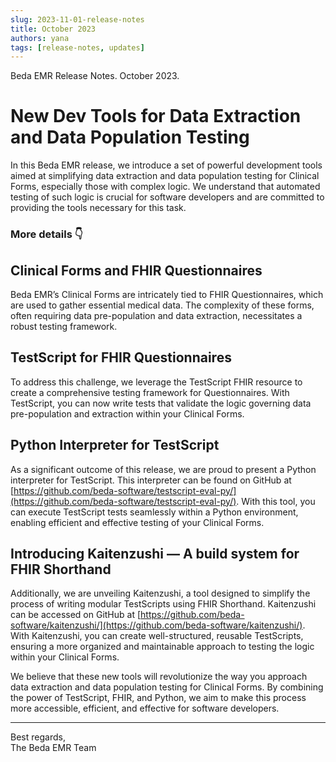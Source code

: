 ```yaml
---
slug: 2023-11-01-release-notes
title: October 2023
authors: yana
tags: [release-notes, updates]
---
```


Beda EMR Release Notes. October 2023.

# New Dev Tools for Data Extraction and Data Population Testing

In this Beda EMR release, we introduce a set of powerful development tools aimed at simplifying data extraction and data population testing for Clinical Forms, especially those with complex logic. We understand that automated testing of such logic is crucial for software developers and are committed to providing the tools necessary for this task.

### More details 👇
<!--truncate-->

## Clinical Forms and FHIR Questionnaires

Beda EMR’s Clinical Forms are intricately tied to FHIR Questionnaires, which are used to gather essential medical data. The complexity of these forms, often requiring data pre-population and data extraction, necessitates a robust testing framework.

## TestScript for FHIR Questionnaires

To address this challenge, we leverage the TestScript FHIR resource to create a comprehensive testing framework for Questionnaires. With TestScript, you can now write tests that validate the logic governing data pre-population and extraction within your Clinical Forms.

## Python Interpreter for TestScript

As a significant outcome of this release, we are proud to present a Python interpreter for TestScript. This interpreter can be found on GitHub at [https://github.com/beda-software/testscript-eval-py/](https://github.com/beda-software/testscript-eval-py/). With this tool, you can execute TestScript tests seamlessly within a Python environment, enabling efficient and effective testing of your Clinical Forms.

## Introducing Kaitenzushi — A build system for FHIR Shorthand

Additionally, we are unveiling Kaitenzushi, a tool designed to simplify the process of writing modular TestScripts using FHIR Shorthand. Kaitenzushi can be accessed on GitHub at [https://github.com/beda-software/kaitenzushi/](https://github.com/beda-software/kaitenzushi/). With Kaitenzushi, you can create well-structured, reusable TestScripts, ensuring a more organized and maintainable approach to testing the logic within your Clinical Forms.

We believe that these new tools will revolutionize the way you approach data extraction and data population testing for Clinical Forms. By combining the power of TestScript, FHIR, and Python, we aim to make this process more accessible, efficient, and effective for software developers.

---
Best regards,  
The Beda EMR Team